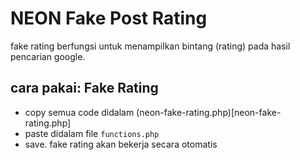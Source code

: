 # NEON Fake Post Rating

fake rating berfungsi untuk menampilkan bintang (rating) pada hasil pencarian google.

## cara pakai: Fake Rating
- copy semua code didalam (neon-fake-rating.php)[neon-fake-rating.php]
- paste didalam file ``functions.php``
- save. fake rating akan bekerja secara otomatis
